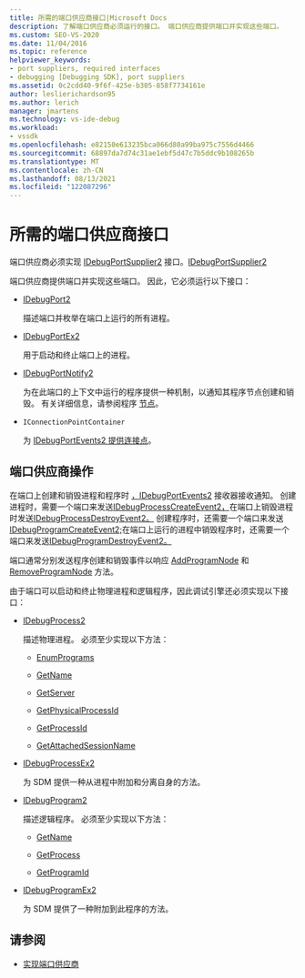 ```yaml
---
title: 所需的端口供应商接口|Microsoft Docs
description: 了解端口供应商必须运行的接口。 端口供应商提供端口并实现这些端口。
ms.custom: SEO-VS-2020
ms.date: 11/04/2016
ms.topic: reference
helpviewer_keywords:
- port suppliers, required interfaces
- debugging [Debugging SDK], port suppliers
ms.assetid: 0c2cdd40-9f6f-425e-b305-858f7734161e
author: leslierichardson95
ms.author: lerich
manager: jmartens
ms.technology: vs-ide-debug
ms.workload:
- vssdk
ms.openlocfilehash: e82150e613235bca066d80a99ba975c7556d4466
ms.sourcegitcommit: 68897da7d74c31ae1ebf5d47c7b5ddc9b108265b
ms.translationtype: MT
ms.contentlocale: zh-CN
ms.lasthandoff: 08/13/2021
ms.locfileid: "122087296"
---
```

# <a name="required-port-supplier-interfaces"></a>所需的端口供应商接口
端口供应商必须实现 [IDebugPortSupplier2](../../extensibility/debugger/reference/idebugportsupplier2.md) 接口。[IDebugPortSupplier2](../../extensibility/debugger/reference/idebugportsupplier2.md)

 端口供应商提供端口并实现这些端口。 因此，它必须运行以下接口：

- [IDebugPort2](../../extensibility/debugger/reference/idebugport2.md)

  描述端口并枚举在端口上运行的所有进程。

- [IDebugPortEx2](../../extensibility/debugger/reference/idebugportex2.md)

  用于启动和终止端口上的进程。

- [IDebugPortNotify2](../../extensibility/debugger/reference/idebugportnotify2.md)

  为在此端口的上下文中运行的程序提供一种机制，以通知其程序节点创建和销毁。 有关详细信息，请参阅程序 [节点](../../extensibility/debugger/program-nodes.md)。

- `IConnectionPointContainer`

  为 [IDebugPortEvents2 提供连接点](../../extensibility/debugger/reference/idebugportevents2.md)。

## <a name="port-supplier-operation"></a>端口供应商操作
 在端口上创建和销毁进程和程序时 [，IDebugPortEvents2](../../extensibility/debugger/reference/idebugportevents2.md) 接收器接收通知。 创建进程时，需要一个端口来发送[IDebugProcessCreateEvent2，](../../extensibility/debugger/reference/idebugprocesscreateevent2.md)在端口上销毁进程时发送[IDebugProcessDestroyEvent2。](../../extensibility/debugger/reference/idebugprocessdestroyevent2.md) 创建程序时，还需要一个端口来发送[IDebugProgramCreateEvent2;](../../extensibility/debugger/reference/idebugprogramcreateevent2.md)在端口上运行的进程中销毁程序时，还需要一个端口来发送[IDebugProgramDestroyEvent2。](../../extensibility/debugger/reference/idebugprogramdestroyevent2.md)

 端口通常分别发送程序创建和销毁事件以响应 [AddProgramNode](../../extensibility/debugger/reference/idebugportnotify2-addprogramnode.md) 和 [RemoveProgramNode](../../extensibility/debugger/reference/idebugportnotify2-removeprogramnode.md) 方法。

 由于端口可以启动和终止物理进程和逻辑程序，因此调试引擎还必须实现以下接口：

- [IDebugProcess2](../../extensibility/debugger/reference/idebugprocess2.md)

  描述物理进程。 必须至少实现以下方法：

  - [EnumPrograms](../../extensibility/debugger/reference/idebugprocess2-enumprograms.md)

  - [GetName](../../extensibility/debugger/reference/idebugprocess2-getname.md)

  - [GetServer](../../extensibility/debugger/reference/idebugprocess2-getserver.md)

  - [GetPhysicalProcessId](../../extensibility/debugger/reference/idebugprocess2-getphysicalprocessid.md)

  - [GetProcessId](../../extensibility/debugger/reference/idebugprocess2-getprocessid.md)

  - [GetAttachedSessionName](../../extensibility/debugger/reference/idebugprocess2-getattachedsessionname.md)

- [IDebugProcessEx2](../../extensibility/debugger/reference/idebugprocessex2.md)

  为 SDM 提供一种从进程中附加和分离自身的方法。

- [IDebugProgram2](../../extensibility/debugger/reference/idebugprogram2.md)

  描述逻辑程序。 必须至少实现以下方法：

  - [GetName](../../extensibility/debugger/reference/idebugprogram2-getname.md)

  - [GetProcess](../../extensibility/debugger/reference/idebugprogram2-getprocess.md)

  - [GetProgramId](../../extensibility/debugger/reference/idebugprogram2-getprogramid.md)

- [IDebugProgramEx2](../../extensibility/debugger/reference/idebugprogramex2.md)

  为 SDM 提供了一种附加到此程序的方法。

## <a name="see-also"></a>请参阅
- [实现端口供应商](../../extensibility/debugger/implementing-a-port-supplier.md)
